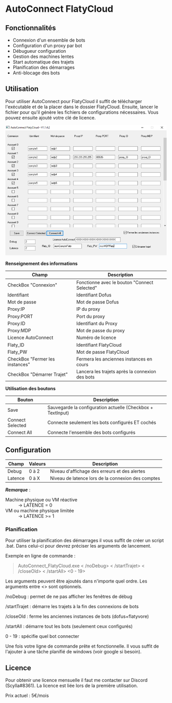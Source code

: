 # AutoConnect FlatyCloud

## Fonctionnalités

- Connexion d'un ensemble de bots
- Configuration d'un proxy par bot
- Débugueur configuration
- Gestion des machines lentes
- Start automatique des trajets
- Planification des démarrages
- Anti-blocage des bots

## Utilisation

Pour utiliser AutoConnect pour FlatyCloud il suffit de télécharger l'exécutable et de la placer dans le dossier FlatyCloud.
Ensuite, lancer le fichier pour qu'il génère les fichiers de configurations nécessaires. 
Vous pouvez ensuite ajouté votre clé de licence.

![alt text](https://github.com/TheScylla/AutoConnect/blob/master/FlatyCloud/AutoConnect_Cloud/exemple.png "Exemple configuration")

**Renseignement des informations**

| Champ | Description |
|-------|-------------|
| CheckBox "Connexion" | Fonctionne avec le bouton "Connect Selected" |
| Identifiant | Identifiant Dofus |
| Mot de passe | Mot de passe Dofus |
| Proxy:IP | IP du proxy |
| Proxy:PORT | Port du proxy |
| Proxy:ID | Identifiant du Proxy |
| Proxy:MDP | Mot de passe du proxy |
| Licence AutoConnect | Numéro de licence |
| Flaty_ID | Identifiant FlatyCloud |
| Flaty_PW | Mot de passe FlatyCloud |
| CheckBox "Fermer les instances" | Fermera les anciennes instances en cours |
| CheckBox "Démarrer Trajet" | Lancera les trajets après la connexion des bots |

**Utilisation des boutons**

| Bouton | Description |
|--------|-------------|
| Save   | Sauvegarde la configuration actuelle (Checkbox + TextInput) |
| Connect Selected | Connecte seulement les bots configurés ET cochés |
| Connect All | Connecte l'ensemble des bots configurés |



## Configuration


| Champ | Valeurs | Description |
|-------|---------|-------------|
| Debug | 0 à 2   | Niveau d'affichage des erreurs et des alertes |
| Latence | 0 à X | Niveau de latence lors de la connexion des comptes |

**_Remarque_** :

<dl>
  <dt>Machine physique ou VM réactive</dt>
  <dd>-> LATENCE = 0</dd>
  <dt>VM ou machine physique limitée</dt>
  <dd>-> LATENCE >= 1</dd>

### Planification

Pour utiliser la planification des démarrages il vous suffit de créer un script .bat.
Dans celui-ci pour devrez préciser les arguments de lancement.

Exemple en ligne de commande :

> AutoConnect_FlatyCloud.exe < /noDebug> < /startTrajet> < /closeOld> < /startAll> <0 - 19>

Les arguments peuvent être ajoutés dans n'importe quel ordre.
Les arguments entre <> sont optionnels.

/noDebug        : permet de ne pas afficher les fenêtres de débug

/startTrajet    : démarre les trajets à la fin des connexions de bots

/closeOld       : ferme les anciennes instances de bots (dofus+flatyvore)

/startAll       : démarre tout les bots (seulement ceux configurés)

0 - 19          : spécifie quel bot connecter

Une fois votre ligne de commande prête et fonctionnelle. Il vous suffit de l'ajouter à une tâche planifié de windows (voir google si besoin).

## Licence

Pour obtenir une licence mensuelle il faut me contacter sur Discord (Scylla#8361). 
La licence est liée lors de la première utilisation.

Prix actuel : 5€/mois

